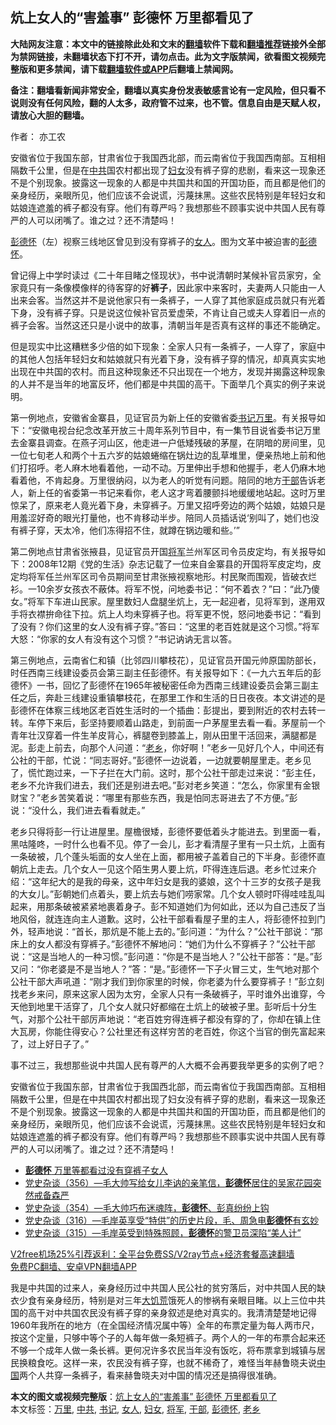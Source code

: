  <h2>炕上女人的“害羞事” 彭德怀 万里都看见了</h2> <p class="notice"><b>大陆网友注意：本文中的链接除此处和文末的<a href="https://github.com/bannedbook/fanqiang" >翻墙</a>软件下载和<a href="https://github.com/killgcd/justmysocks/blob/master/README.md">翻墙推荐</a>链接外全部为禁网链接，未翻墙状态下打不开，请勿点击。此为文字版禁闻，欲看图文视频完整版和更多禁闻，请下载<a href="https://github.com/bannedbook/fanqiang">翻墙软件或APP</a>后翻墙上禁闻网。</p><p>备注：翻墙看新闻非常安全，翻墙以真实身份发表敏感言论有一定风险，但只看不说则没有任何风险，翻的人太多，政府管不过来，也不管。信息自由是天赋人权，请放心大胆的翻墙。</b></p>  <div class="entry"> <p>作者： 亦工农</p> <p id="summary">安徽省位于我国东部，甘肃省位于我国西北部，而云南省位于我国西南部。互相相隔数千公里，但是在<a href="https://www.bannedbook.org/bnews/tag/%e4%b8%ad%e5%85%b1/" class="st_tag internal_tag" rel="tag" title="标签 中共 下的日志">中共</a>国农村都出现了<a href="https://www.bannedbook.org/bnews/tag/%E5%A6%87%E5%A5%B3/" class="st_tag internal_tag" rel="tag" title="标签 妇女 下的日志">妇女</a>没有裤子穿的悲剧，看来这一现象还不是个别现象。披露这一现象的人都是中共国共和国的开国功臣，而且都是他们的亲身经历，亲眼所见，他们应该不会说谎，污蔑抹黑。这些农民特别是年轻妇女和姑娘连遮羞的裤子都没有穿。他们有尊严吗？我想那些不顾事实说中共国人民有尊严的人可以闭嘴了。谁之过？还不清楚吗！</p> <p id="conimg"><span class='wp_keywordlink'><a href="https://www.bannedbook.org/forum2/topic960.html" title="彭德怀自述" target="_blank">彭德怀</a></span>（左）视察三线地区曾见到没有穿裤子的<a href="https://www.bannedbook.org/bnews/tag/%e5%a5%b3%e4%ba%ba/" class="st_tag internal_tag" rel="tag" title="标签 女人 下的日志">女人</a>。图为文革中被迫害的<a href="https://www.bannedbook.org/bnews/tag/%e5%bd%ad%e5%be%b7%e6%80%80/" class="st_tag internal_tag" rel="tag" title="标签 彭德怀 下的日志">彭德怀</a>。</p>  <p>曾记得上中学时读过《二十年目睹之怪现状》，书中说清朝时某候补官员家穷，全家竟只有一条像模像样的待客穿的好<strong>裤子</strong>，因此家中来客时，夫妻两人只能由一人出来会客。当然这并不是说他家只有一条裤子，一人穿了其他家庭成员就只有光着下身，没有裤子穿。只是说这位候补官员爱虚荣，不肯让自己或夫人穿着旧一点的裤子会客。当然这还只是小说中的故事，清朝当年是否真有这样的事还不能确定。</p> <p>但是现实中比这糟糕多少倍的如下现象：全家人只有一条裤子，一人穿了，家庭中的其他人包括年轻妇女和姑娘就只有光着下身，没有裤子穿的情况，却真真实实地出现在中共国的农村。而且这种现象还不只出现在一个地方，发现并揭露这种现象的人并不是当年的地富反坏，他们都是中共国的高干。下面举几个真实的例子来说明。</p> <p>第一例地点，安徽省金寨县，见证官员为新上任的安徽省委<a href="https://www.bannedbook.org/bnews/tag/%e4%b9%a6%e8%ae%b0/" class="st_tag internal_tag" rel="tag" title="标签 书记 下的日志">书记</a><a href="https://www.bannedbook.org/bnews/tag/%e4%b8%87%e9%87%8c/" class="st_tag internal_tag" rel="tag" title="标签 万里 下的日志">万里</a>。有关报导如下：“安徽电视台纪念改革开放三十周年系列节目中，有一集节目说省委书记万里去金寨县调查。在燕子河山区，他走进一户低矮残破的茅屋，在阴暗的房间里，见一位七旬老人和两个十五六岁的姑娘蜷缩在锅灶边的乱草堆里，便亲热地上前和他们打招呼。老人麻木地看着他，一动不动。万里伸出手想和他握手，老人仍麻木地看着他，不肯起身。万里很纳闷，以为老人的听觉有问题。陪同的地方<a href="https://www.bannedbook.org/bnews/tag/%E5%B9%B2%E9%83%A8/" class="st_tag internal_tag" rel="tag" title="标签 干部 下的日志">干部</a>告诉老人，新上任的省委第一书记来看你，老人这才弯着腰颤抖地缓缓地站起。这时万里惊呆了，原来老人竟光着下身，未穿裤子。万里又招呼旁边的两个姑娘，姑娘只是用羞涩好奇的眼光打量他，也不肯移动半步。陪同人员插话说‘别叫了，她们也没有裤子穿，天太冷，他们冻得招不住，就蹲在锅边暖和些。’”</p>  <p>第二例地点甘肃省张掖县，见证官员开国<a href="https://www.bannedbook.org/bnews/tag/%e5%b0%86%e5%86%9b/" class="st_tag internal_tag" rel="tag" title="标签 将军 下的日志">将军</a>兰州军区司令员皮定均，有关报导如下：2008年12期《党的生活》杂志记载了一位来自金寨县的开国将军皮定均，皮定均将军任兰州军区司令员期间至甘肃张掖视察地形。村民聚而围观，皆破衣烂衫。一10余岁女孩衣不蔽体。将军不悦，问地委书记：“何不着衣？”曰：“此乃傻女。”将军下车进山民家。屋里数妇人盘腿坐炕上，无一起迎者，见将军到，遂用双手将衣襟拚命往下拉。炕上人均未穿裤子也。将军更不悦，怒问地委书记：“看到了没有？你们这里的女人没有裤子穿。”答曰：“这里的老百姓就是这个习惯。”将军大怒：“你家的女人有没有这个习惯？”书记讷讷无言以答。</p> <p>第三例地点，云南省仁和镇（比邻四川攀枝花），见证官员开国元帅原国防部长，时任西南三线建设委员会第三副主任彭德怀。有关报导如下：《一九六五年后的彭德怀》一书，回忆了彭德怀在1965年被秘密任命为西南三线建设委员会第三副主任之后，奔赴三线建设重镇攀枝花，在那里工作和生活的日日夜夜。本文讲述的是彭德怀在体察三线地区老百姓生活时的一个插曲：彭提出，要到附近的农村去转一转。车停下来后，彭坚持要顺着山路走，到前面一户茅屋里去看一看。茅屋前一个青年壮汉穿着一件生羊皮背心，裤腿卷到膝盖上，刚从田里干活回来，满腿都是泥。彭走上前去，向那个人问道：“<a href="https://www.bannedbook.org/bnews/tag/%E8%80%81%E4%B9%A1/" class="st_tag internal_tag" rel="tag" title="标签 老乡 下的日志">老乡</a>，你好啊！”老乡一见好几个人，中间还有公社的干部，忙说：“同志哥好。”彭德怀一边说着，一边就要朝屋里走。老乡见了，慌忙跑过来，一下子拦在大门前。这时，那个公社干部走过来说：“彭主任，老乡不允许我们进去，我们还是别进去吧。”彭对老乡笑道：“怎么，你家里有金银财宝？”老乡苦笑着说：“哪里有那些东西，我是怕同志哥进去了不方便。”彭说：“没什么，我们进去看看就走。”</p> <p>老乡只得将彭一行让进屋里。屋檐很矮，彭德怀要低着头才能进去。到里面一看，黑咕隆咚，一时什么也看不见。停了一会儿，彭才看清屋子里有一只土炕，上面有一条破被，几个蓬头垢面的女人坐在上面，都用被子盖着自己的下半身。彭德怀直朝炕上走去。几个女人一见这个陌生男人要上炕，吓得连连后退。老乡忙过来介绍：“这年纪大的是我的母亲，这中年妇女是我的婆娘，这个十三岁的女孩子是我的大女儿。”彭朝她们点着头，要上炕去与她们唠家常。几个女人顿时吓得哇哇乱叫起来，用那条破被紧紧地裹着身子。彭不知道她们为何如此，还以为自己违反了当地风俗，就连连向主人道歉。这时，公社干部看看屋子里的主人，将彭德怀拉到门外，轻声地说：“首长，那炕是不能上去的。”彭问道：“为什么？”公社干部说：“那床上的女人都没有穿裤子。”彭德怀不解地问：“她们为什么不穿裤子？”公社干部说：“这是当地人的一种习惯。”彭问道：“你是不是当地人？”公社干部答：“是。”彭又问：“你老婆是不是当地人？”答：“是。”彭德怀一下子火冒三丈，生气地对那个公社干部大声吼道：“刚才我们到你家里的时候，你老婆为什么要穿裤子！”彭立刻找老乡来问，原来这家人因为太穷，全家人只有一条破裤子，平时谁外出谁穿，今天他到地里干活穿了，几个女人就只好都缩在土炕上的破被子里。彭听后十分生气，对那个公社干部厉声地说：“老百姓穷得连裤子都没有穿的了，你却在镇上住大瓦房，你能住得安心？公社里还有这样穷苦的老百姓，你这个当官的倒先富起来了，过上好日子了。”</p>  <p>事不过三，我想那些说中共国人民有尊严的人大概不会再要我举更多的实例了吧？</p> <p>安徽省位于我国东部，甘肃省位于我国西北部，而云南省位于我国西南部。互相相隔数千公里，但是在中共国农村都出现了妇女没有裤子穿的悲剧，看来这一现象还不是个别现象。披露这一现象的人都是中共国共和国的开国功臣，而且都是他们的亲身经历，亲眼所见，他们应该不会说谎，污蔑抹黑。这些农民特别是年轻妇女和姑娘连遮羞的裤子都没有穿。他们有尊严吗？我想那些不顾事实说中共国人民有尊严的人可以闭嘴了。谁之过？还不清楚吗！</p> <ul class='op-related-articles' title='相关阅读'> <li><a href='https://www.bannedbook.org/bnews/lifebaike/20201216/1448519.html' target='_blank'><b>彭德怀</b> 万里等都看过没有穿裤子女人</a></li> <li><a href='https://www.bannedbook.org/bnews/bannedvideo/20201213/1447169.html' target='_blank'>党史杂谈（356）—毛大帅写给女儿李讷的亲笔信，<b>彭德怀</b>居住的吴家花园突然戒备森严</a></li> <li><a href='https://www.bannedbook.org/bnews/bannedvideo/20201211/1445978.html' target='_blank'>党史杂谈（354）—毛大帅巧布迷魂阵，<b>彭德怀</b>、彭真纷纷上钩</a></li> <li><a href='https://www.bannedbook.org/bnews/bannedvideo/20201104/1425823.html' target='_blank'>党史杂谈（316）—毛岸英享受“特供”的历史片段，毛、周急电<b>彭德怀</b>有玄妙</a></li> <li><a href='https://www.bannedbook.org/bnews/bannedvideo/20201102/1424520.html' target='_blank'>党史杂谈（315）—毛岸英受到特殊照顾，<b>彭德怀</b>的警卫员深陷“美人计”</a></li> </ul> <p class="texttj"> <a href="https://github.com/bannedbook/fanqiang/wiki/V2ray%E6%9C%BA%E5%9C%BA" target="_blank">V2free机场25%引荐返利：全平台免费SS/V2ray节点+经济套餐高速翻墙</a><br/> <a href="https://github.com/bannedbook/fanqiang/wiki/%E7%A6%81%E9%97%BB%E7%BD%91%E5%AE%89%E5%8D%93%E7%BF%BB%E5%A2%99%E6%96%B0%E9%97%BBAPP" target="_blank">免费PC翻墙、安卓VPN翻墙APP</a></p><p>我是中共国的过来人，亲身经历过中共国人民公社的贫穷落后，对中共国人民的缺衣少食有亲身经历，特别是对三年<span class='wp_keywordlink'><a href="https://www.bannedbook.org/forum2/topic255.html" title="墓碑──中国六十年代大饥荒纪实" target="_blank">大饥荒</a></span>饿死人的惨祸有亲眼目睹。以上三位中共国的高干对中共国农民没有裤子穿的亲身叙述是绝对真实的。我清清楚楚地记得1960年我所在的地方（在全国经济情况属中等）全年的布票定量为每人两市尺，按这个定量，只够中等个子的人每年做一条短裤子。两个人的一年的布票合起来还不够一个成年人做一条长裤。更何况许多农民当年没有饭吃，将布票拿到城镇与居民换粮食吃。这样一来，农民没有裤子穿，也就不稀奇了，难怪当年赫鲁晓夫说<span class='wp_keywordlink_affiliate'><a href="https://www.bannedbook.org/" title="中国" target="_blank">中国</a></span>两个人共穿一条裤子，看来赫鲁晓夫对中国的情况还是搞得很准确。</p> <a name='sharetosocial'></a>       <div><b>本文的图文或视频完整版</b>：<a href='https://www.bannedbook.org/bnews/comments/20201222/1452697.html'>炕上女人的“害羞事” 彭德怀 万里都看见了</a></div>  </div><!--END ENTRY--> <div class="postfooter"> <div>本文标签：<a href="https://www.bannedbook.org/bnews/tag/%e4%b8%87%e9%87%8c/" rel="tag">万里</a>, <a href="https://www.bannedbook.org/bnews/tag/%e4%b8%ad%e5%85%b1/" rel="tag">中共</a>, <a href="https://www.bannedbook.org/bnews/tag/%e4%b9%a6%e8%ae%b0/" rel="tag">书记</a>, <a href="https://www.bannedbook.org/bnews/tag/%e5%a5%b3%e4%ba%ba/" rel="tag">女人</a>, <a href="https://www.bannedbook.org/bnews/tag/%E5%A6%87%E5%A5%B3/" rel="tag">妇女</a>, <a href="https://www.bannedbook.org/bnews/tag/%e5%b0%86%e5%86%9b/" rel="tag">将军</a>, <a href="https://www.bannedbook.org/bnews/tag/%E5%B9%B2%E9%83%A8/" rel="tag">干部</a>, <a href="https://www.bannedbook.org/bnews/tag/%e5%bd%ad%e5%be%b7%e6%80%80/" rel="tag">彭德怀</a>, <a href="https://www.bannedbook.org/bnews/tag/%E8%80%81%E4%B9%A1/" rel="tag">老乡</a></div>  </div><!--END POSTFOOTER--> 